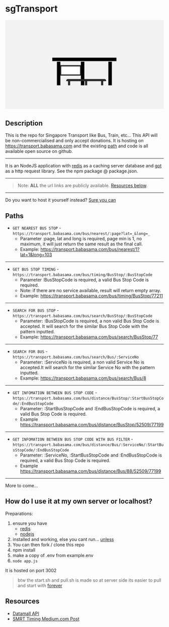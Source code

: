 # sgTransport

![Alt Text](./assets/loading.gif)

## Description

This is the repo for Singapore Transport like Bus, Train, etc... This API will be non-commercialised and only accept donations. It is hosting on <https://transport.babasama.com> and the existing [path](#paths) and code is all available open source on github.

***

It is an NodeJS application with [redis](https://redis.io) as a caching server database and [got](https://github.com/sindresorhus/got) as a http request library. See the npm package @ package.json.

***

> Note: **ALL** the url links are publicly available. [Resources below](#resources).

***

Do you want to host it yourself instead? [Sure you can](#how-do-i-use-it-at-my-own-server-or-localhost)

## Paths

- `GET NEAREST BUS STOP` - ``` https://transport.babasama.com/bus/nearest/:page?lat=_&long=_ ```
  - Parameter :page, lat and long is required, page min is 1, no maximum, it will just return the same result as the final call.
  - Example: <https://transport.babasama.com/bus/nearest/1?lat=1&long=103>

***

- `GET BUS STOP TIMING` - ``` https://transport.babasama.com/bus/timing/BusStop/:BusStopCode ```
  - Parameter :BusStopCode is required, a valid Bus Stop Code is required.
  - Note: if there are no service available, result will return empty array.
  - Example: <https://transport.babasama.com/bus/timing/BusStop/77211>

***

- `SEARCH FOR BUS STOP` - ``` https://transport.babasama.com/bus/search/BusStop/:BusStopCode ```
  - Parameter: :BusStopCode is required, a non valid Bus Stop Code is accepted. It will search for the similar Bus Stop Code with the pattern inputted.
  - Example: <https://transport.babasama.com/bus/search/BusStop/77>

***

- `SEARCH FOR BUS` - ``` https://transport.babasama.com/bus/search/Bus/:ServiceNo ```
  - Parameter: :ServiceNo is required, a non valid Service No is accepted.It will search for the similar Service No with the pattern inputted.
  - Example: <https://transport.babasama.com/bus/search/Bus/8>

***

- `GET INFOMATION BETWEEN BUS STOP CODE` - ``` https://transport.babasama.com/bus/distance/BusStop/:StartBusStopCode/:EndBusStopCode ```
  - Parameter: :StartBusStopCode and :EndBusStopCode is required, a valid Bus Stop Code is required.
  - Example <https://transport.babasama.com/bus/distance/BusStop/52509/77199>

***

- `GET INFOMATION BETWEEN BUS STOP CODE WITH BUS FILTER` - ``` https://transport.babasama.com/bus/distance/Bus/:ServiceNo/:StartBusStopCode/:EndBusStopCode ```
  - Parameter: :ServiceNo, :StartBusStopCode and :EndBusStopCode is required, a valid Bus Stop Code is required.
  - Example <https://transport.babasama.com/bus/distance/Bus/88/52509/77199>

***

More to come...

## How do I use it at my own server or localhost?

Preparations:

1. ensure you have
    - [redis](https://redis.io/)
    - [nodejs](https://nodejs.org/en/) 
2. installed and working, else you cant run... [unless](https://www.reddit.com/r/YouFellForItFool/comments/cjlngm/you_fell_for_it_fool/)
3. You can then fork / clone this repo
4. npm install
5. make a copy of .env from example.env
6. ` node app.js `

It is hosted on port 3002
> btw the start.sh and pull.sh is made so at server side its easier to pull and start with [forever](https://www.npmjs.com/package/forever)

## Resources

- [Datamall API](https://datamall.lta.gov.sg/content/datamall/en.html)
- [SMRT Timing Medium.com Post](https://chatbotslife.com/make-google-assistant-app-to-check-train-arrival-times-with-dialogflow-71cf02103e8)
